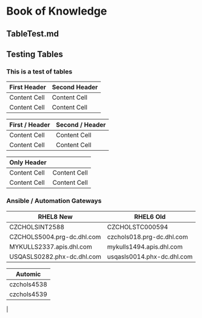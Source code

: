 #	Book of Knowledge
##	TableTest.md
##	Testing Tables

###	This is a test of tables

First Header  | Second Header
------------- | -------------
Content Cell  | Content Cell
Content Cell  | Content Cell

First / Header  | Second / Header
------------- | -------------
Content Cell  | Content Cell
Content Cell  | Content Cell

Only Header |  &nbsp;
------------- | -------------
Content Cell  | Content Cell
Content Cell  | Content Cell

###	Ansible / Automation Gateways
 RHEL8 New | RHEL6 Old
------ | --------
 CZCHOLSINT2588 | CZCHOLSTC000594
 CZCHOLS5004.prg-dc.dhl.com   | czchols018.prg-dc.dhl.com
 MYKULLS2337.apis.dhl.com     | mykulls1494.apis.dhl.com
 USQASLS0282.phx-dc.dhl.com   | usqasls0014.phx-dc.dhl.com

| Automic
|---------------
| czchols4538
| czchols4539
|

[//]: # ( vim: set ai noet nu sts=4 sw=4 ts=4 tw=78 filetype=markdown :)
